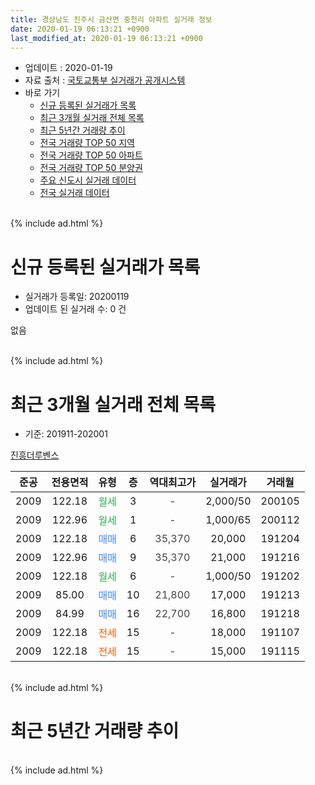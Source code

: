```yaml
---
title: 경상남도 진주시 금산면 중천리 아파트 실거래 정보
date: 2020-01-19 06:13:21 +0900
last_modified_at: 2020-01-19 06:13:21 +0900
---
```


* 업데이트 : 2020-01-19
* 자료 출처 : [국토교통부 실거래가 공개시스템](http://rt.molit.go.kr)
* 바로 가기
    * [신규 등록된 실거래가 목록](#신규-등록된-실거래가-목록)
    * [최근 3개월 실거래 전체 목록](#최근-3개월-실거래-전체-목록)
    * [최근 5년간 거래량 추이](#최근-5년간-거래량-추이)
    * [전국 거래량 TOP 50 지역](https://apt-info.github.io/apt-trade-info/최근-3개월-전국에서-가장-거래가-많이-발생한-지역)
    * [전국 거래량 TOP 50 아파트](https://apt-info.github.io/apt-trade-info/최근-3개월-전국에서-가장-거래가-많이-발생한-아파트)
    * [전국 거래량 TOP 50 분양권](https://apt-info.github.io/apt-trade-info/최근-3개월-전국에서-가장-거래가-많이-발생한-분양권)
    * [주요 신도시 실거래 데이터](https://apt-info.github.io/apt-trade-info/주요-신도시)
    * [전국 실거래 데이터](https://apt-info.github.io/apt-trade-info/전국)
<br>
{% include ad.html %}
<br>

# 신규 등록된 실거래가 목록
* 실거래가 등록일: 20200119
* 업데이트 된 실거래 수: 0 건

없음

<br>
{% include ad.html %}
<br>

# 최근 3개월 실거래 전체 목록
* 기준: 201911-202001


[진흥더루벤스](https://search.naver.com/search.naver?query=%EA%B2%BD%EC%83%81%EB%82%A8%EB%8F%84+%EC%A7%84%EC%A3%BC%EC%8B%9C+%EA%B8%88%EC%82%B0%EB%A9%B4+%EC%A4%91%EC%B2%9C%EB%A6%AC+%EC%A7%84%ED%9D%A5%EB%8D%94%EB%A3%A8%EB%B2%A4%EC%8A%A4)

|준공|전용면적|유형|층|역대최고가|실거래가|거래월|
|:---:|:---:|:---:|:---:|:---:|:---:|:---:|
|2009|122.18|<span style="color:#34a853">월세</span>|3|<span style="color:#444444">-</span>|2,000/50|200105|
|2009|122.96|<span style="color:#34a853">월세</span>|1|<span style="color:#444444">-</span>|1,000/65|200112|
|2009|122.18|<span style="color:#4285f3">매매</span>|6|<span style="color:#444444">35,370</span>|20,000|191204|
|2009|122.96|<span style="color:#4285f3">매매</span>|9|<span style="color:#444444">35,370</span>|21,000|191216|
|2009|122.18|<span style="color:#34a853">월세</span>|6|<span style="color:#444444">-</span>|1,000/50|191202|
|2009|85.00|<span style="color:#4285f3">매매</span>|10|<span style="color:#444444">21,800</span>|17,000|191213|
|2009|84.99|<span style="color:#4285f3">매매</span>|16|<span style="color:#444444">22,700</span>|16,800|191218|
|2009|122.18|<span style="color:#ff5a00">전세</span>|15|<span style="color:#444444">-</span>|18,000|191107|
|2009|122.18|<span style="color:#ff5a00">전세</span>|15|<span style="color:#444444">-</span>|15,000|191115|


<br>
{% include ad.html %}
<br>

# 최근 5년간 거래량 추이


<div style="width:100%;">
    <canvas id="deal_progress" height="200"></canvas>
</div>

<script>
new Chart(document.getElementById("deal_progress"), {
    type: 'line',
    data: {
        labels: ['201501','201502','201503','201504','201505','201506','201507','201508','201509','201510','201511','201512','201601','201602','201603','201604','201605','201606','201607','201608','201609','201610','201611','201612','201701','201702','201703','201704','201705','201706','201707','201708','201709','201710','201711','201712','201801','201802','201803','201804','201805','201806','201807','201808','201809','201810','201811','201812','201901','201902','201903','201904','201905','201906','201907','201908','201909','201910','201911','201912','202001'],
        datasets: [{
            label: '매매',
            pointRadius: 1,
            data: [3, 4, 4, 1, 2, 0, 2, 5, 4, 5, 2, 3, 3, 4, 2, 3, 6, 3, 5, 6, 4, 3, 4, 3, 1, 4, 4, 1, 1, 5, 4, 2, 1, 4, 3, 2, 5, 2, 2, 2, 2, 3, 2, 0, 4, 3, 2, 2, 2, 2, 1, 3, 1, 1, 1, 2, 0, 8, 0, 4, 0],
            borderColor: "rgba(255, 201, 14, 1)",
            backgroundColor: "rgba(255, 201, 14, 0.5)",
            fill: false,
            lineTension: 0
        },{
            label: '전월세',
            pointRadius: 1,
            data: [3, 5, 5, 1, 2, 1, 3, 3, 5, 6, 1, 2, 2, 4, 3, 2, 2, 0, 0, 1, 1, 0, 2, 1, 0, 4, 1, 1, 4, 0, 0, 3, 2, 3, 0, 3, 1, 1, 0, 6, 5, 2, 2, 1, 1, 0, 2, 0, 1, 1, 3, 3, 2, 2, 1, 2, 1, 4, 2, 1, 2],
            borderColor: "rgba(0, 141, 185, 1)",
            backgroundColor: "rgba(0, 141, 185, 0.5)",
            fill: false,
            lineTension: 0
        }
        ]
    },
    options: {
        responsive: true,
        title: {
            display: false
        },
        tooltips: {
            mode: 'index',
            intersect: false
        },
        hover: {
            mode: 'nearest',
            intersect: true
        },
        scales: {
            xAxes: [{
                display: true,
                scaleLabel: {
                    display: true,
                    labelString: '년/월'
                }
            }],
            yAxes: [{
                display: true,
                ticks: {
                    suggestedMin: 0,
                },
                scaleLabel: {
                    display: true,
                    labelString: '실거래 수'
                }
            }]
        }
    }
});

</script>


<br>
{% include ad.html %}
<br>

